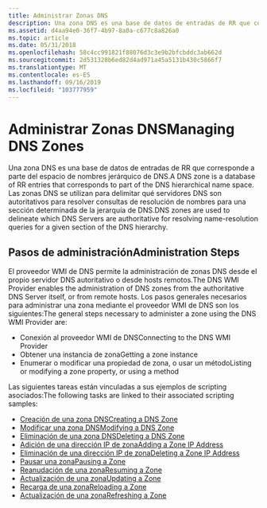 ```yaml
---
title: Administrar Zonas DNS
description: Una zona DNS es una base de datos de entradas de RR que corresponde a parte del espacio de nombres jerárquico de DNS. Las zonas DNS se utilizan para delimitar qué servidores DNS son autoritativos para resolver consultas de resolución de nombres para una sección determinada de la jerarquía de DNS.
ms.assetid: d4aa94e0-36f7-4b97-8a0a-c677c8a826a0
ms.topic: article
ms.date: 05/31/2018
ms.openlocfilehash: 58c4cc991821f88076d3c3e9b2bfcbddc3ab662d
ms.sourcegitcommit: 2d531328b6ed82d4ad971a45a5131b430c5866f7
ms.translationtype: MT
ms.contentlocale: es-ES
ms.lasthandoff: 09/16/2019
ms.locfileid: "103777959"
---
```

# <a name="managing-dns-zones"></a><span data-ttu-id="baf9f-104">Administrar Zonas DNS</span><span class="sxs-lookup"><span data-stu-id="baf9f-104">Managing DNS Zones</span></span>

<span data-ttu-id="baf9f-105">Una zona DNS es una base de datos de entradas de RR que corresponde a parte del espacio de nombres jerárquico de DNS.</span><span class="sxs-lookup"><span data-stu-id="baf9f-105">A DNS zone is a database of RR entries that corresponds to part of the DNS hierarchical name space.</span></span> <span data-ttu-id="baf9f-106">Las zonas DNS se utilizan para delimitar qué servidores DNS son autoritativos para resolver consultas de resolución de nombres para una sección determinada de la jerarquía de DNS.</span><span class="sxs-lookup"><span data-stu-id="baf9f-106">DNS zones are used to delineate which DNS Servers are authoritative for resolving name-resolution queries for a given section of the DNS hierarchy.</span></span>

## <a name="administration-steps"></a><span data-ttu-id="baf9f-107">Pasos de administración</span><span class="sxs-lookup"><span data-stu-id="baf9f-107">Administration Steps</span></span>

<span data-ttu-id="baf9f-108">El proveedor WMI de DNS permite la administración de zonas DNS desde el propio servidor DNS autoritativo o desde hosts remotos.</span><span class="sxs-lookup"><span data-stu-id="baf9f-108">The DNS WMI Provider enables the administration of DNS zones from the authoritative DNS Server itself, or from remote hosts.</span></span> <span data-ttu-id="baf9f-109">Los pasos generales necesarios para administrar una zona mediante el proveedor WMI de DNS son los siguientes:</span><span class="sxs-lookup"><span data-stu-id="baf9f-109">The general steps necessary to administer a zone using the DNS WMI Provider are:</span></span>

-   <span data-ttu-id="baf9f-110">Conexión al proveedor WMI de DNS</span><span class="sxs-lookup"><span data-stu-id="baf9f-110">Connecting to the DNS WMI Provider</span></span>
-   <span data-ttu-id="baf9f-111">Obtener una instancia de zona</span><span class="sxs-lookup"><span data-stu-id="baf9f-111">Getting a zone instance</span></span>
-   <span data-ttu-id="baf9f-112">Enumerar o modificar una propiedad de zona, o usar un método</span><span class="sxs-lookup"><span data-stu-id="baf9f-112">Listing or modifying a zone property, or using a method</span></span>

<span data-ttu-id="baf9f-113">Las siguientes tareas están vinculadas a sus ejemplos de scripting asociados:</span><span class="sxs-lookup"><span data-stu-id="baf9f-113">The following tasks are linked to their associated scripting samples:</span></span>

-   [<span data-ttu-id="baf9f-114">Creación de una zona DNS</span><span class="sxs-lookup"><span data-stu-id="baf9f-114">Creating a DNS Zone</span></span>](dns-wmi-provider-samples-managing-dns-zones.md)
-   [<span data-ttu-id="baf9f-115">Modificar una zona DNS</span><span class="sxs-lookup"><span data-stu-id="baf9f-115">Modifying a DNS Zone</span></span>](dns-wmi-provider-samples-managing-dns-zones.md)
-   [<span data-ttu-id="baf9f-116">Eliminación de una zona DNS</span><span class="sxs-lookup"><span data-stu-id="baf9f-116">Deleting a DNS Zone</span></span>](dns-wmi-provider-samples-managing-dns-zones.md)
-   [<span data-ttu-id="baf9f-117">Adición de una dirección IP de zona</span><span class="sxs-lookup"><span data-stu-id="baf9f-117">Adding a Zone IP Address</span></span>](dns-wmi-provider-samples-managing-dns-zones.md)
-   [<span data-ttu-id="baf9f-118">Eliminación de una dirección IP de zona</span><span class="sxs-lookup"><span data-stu-id="baf9f-118">Deleting a Zone IP Address</span></span>](dns-wmi-provider-samples-managing-dns-zones.md)
-   [<span data-ttu-id="baf9f-119">Pausar una zona</span><span class="sxs-lookup"><span data-stu-id="baf9f-119">Pausing a Zone</span></span>](dns-wmi-provider-samples-managing-dns-zones.md)
-   [<span data-ttu-id="baf9f-120">Reanudación de una zona</span><span class="sxs-lookup"><span data-stu-id="baf9f-120">Resuming a Zone</span></span>](dns-wmi-provider-samples-managing-dns-zones.md)
-   [<span data-ttu-id="baf9f-121">Actualización de una zona</span><span class="sxs-lookup"><span data-stu-id="baf9f-121">Updating a Zone</span></span>](dns-wmi-provider-samples-managing-dns-zones.md)
-   [<span data-ttu-id="baf9f-122">Recarga de una zona</span><span class="sxs-lookup"><span data-stu-id="baf9f-122">Reloading a Zone</span></span>](dns-wmi-provider-samples-managing-dns-zones.md)
-   [<span data-ttu-id="baf9f-123">Actualización de una zona</span><span class="sxs-lookup"><span data-stu-id="baf9f-123">Refreshing a Zone</span></span>](dns-wmi-provider-samples-managing-dns-zones.md)

 

 




